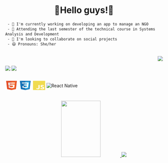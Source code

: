 <h1 align="center">🍃Hello guys!🍃</h1>
 
     - 🔭 I'm currently working on developing an app to manage an NGO
     - 🌱 Attending the last semester of the technical course in Systems Analysis and Development
     - 👯 I'm looking to collaborate on social projects
     - 😄 Pronouns: She/her
    
<div style="display: inline_block"><br>
<!--     <img align="right" src="https://media3.giphy.com/media/2txtjdsnQHW0IhUia2/giphy.gif?cid=ecf05e47xzrvfvdu3xiyhji6mpyzm4jx37yk68ttmzz5sum5&rid=giphy.gif&ct=g" height="130" width= "230"/> -->
    <img align="right" src="https://media2.giphy.com/media/arxiLc5EiFhja/100.webp?cid=ecf05e477c1vhultv4u0y6wpymejhrmvjl7q7okv7ajet2ib&rid=100.webp&ct=g" height="130"/>
</div><br>

<a href = "jaquelinediasoliveira5@gmail.com"><img src="https://img.shields.io/badge/-Gmail-%23333?style=for-the-badge&logo=gmail&logoColor=white" target="_blank"></a>
<a href="https://www.linkedin.com/in/jaqueline-dias-oliveira-0b68a4228" target="_blank"><img src="https://img.shields.io/badge/-LinkedIn-%230077B5?style=for-the-badge&logo=linkedin&logoColor=white" target="_blank"></a> 
  
  ##
<div>
     <img align="center" alt="HTML" height="30" width="40" src="https://raw.githubusercontent.com/devicons/devicon/master/icons/html5/html5-original.svg">
     <img align="center" alt="CSS" height="30" width="40" src="https://raw.githubusercontent.com/devicons/devicon/master/icons/css3/css3-original.svg">
     <img align="center" alt="Js" height="30" width="40" src="https://raw.githubusercontent.com/devicons/devicon/master/icons/javascript/javascript-plain.svg">
     <img align="center" alt="React Native" height="30" width="40" src="https://cdn.jsdelivr.net/gh/devicons/devicon/icons/react/react-original.svg" />
</div><br>

<br>
<div align="center">
    <a href="https://github.com/jaquelinediasoliveira">
    <img height="180em" width="50%" src="https://github-readme-stats.vercel.app/api?username=jaquelinediasoliveira&show_icons=true&theme=tokyonight&include_all_commits=true&count_private=true"/>
    <img height="180em" src="https://github-readme-stats.vercel.app/api/top-langs/?username=jaquelinediasoliveira&layout=compact&langs_count=7&theme=tokyonight"/>
</div>
